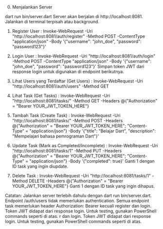 
0. Menjalankan Server

dart run bin/server.dart
Server akan berjalan di http://localhost:8081. Jalankan di terminal terpisah atau background.

1. Register User : 
Invoke-WebRequest -Uri "http://localhost:8081/auth/register" -Method POST -ContentType "application/json" -Body '{"username": "john_doe", "password": "password123"}'

2. Login User : 
Invoke-WebRequest -Uri "http://localhost:8081/auth/login" -Method POST -ContentType "application/json" -Body '{"username": "john_doe", "password": "password123"}'
Simpan token JWT dari response login untuk digunakan di endpoint berikutnya.

3. Lihat Users yang Terdaftar (Get Users) : 
Invoke-WebRequest -Uri "http://localhost:8081/auth/users" -Method GET

4. Lihat Task (Get Tasks) : 
Invoke-WebRequest -Uri "http://localhost:8081/tasks/" -Method GET -Headers @{"Authorization" = "Bearer YOUR_JWT_TOKEN_HERE"}

5. Tambah Task (Create Task) : 
Invoke-WebRequest -Uri "http://localhost:8081/tasks/" -Method POST -Headers @{"Authorization" = "Bearer YOUR_JWT_TOKEN_HERE"; "Content-Type" = "application/json"} -Body '{"title": "Belajar Dart", "description": "Mempelajari bahasa pemrograman Dart"}'

6. Update Task (Mark as Completed/Incomplete) : 
Invoke-WebRequest -Uri "http://localhost:8081/tasks/1" -Method PUT -Headers @{"Authorization" = "Bearer YOUR_JWT_TOKEN_HERE"; "Content-Type" = "application/json"} -Body '{"completed": true}'
Ganti 1 dengan ID task yang ingin diupdate.

7. Delete Task : 
Invoke-WebRequest -Uri "http://localhost:8081/tasks/1" -Method DELETE -Headers @{"Authorization" = "Bearer YOUR_JWT_TOKEN_HERE"}
Ganti 1 dengan ID task yang ingin dihapus.

Catatan:
Jalankan server terlebih dahulu dengan dart run bin/server.dart.
Endpoint /auth/users tidak memerlukan authentication.
Semua endpoint task memerlukan header Authorization: Bearer <token> kecuali register dan login.
Token JWT didapat dari response login.
Untuk testing, gunakan PowerShell commands seperti di atas.
r dan login.
Token JWT didapat dari response login.
Untuk testing, gunakan PowerShell commands seperti di atas.

